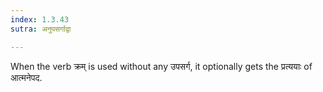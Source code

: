 ```yaml
---
index: 1.3.43
sutra: अनुपसर्गाद्वा

---
```

When the verb क्रम् is used without any उपसर्ग, it optionally gets the प्रत्ययाः of आत्मनेपद.
